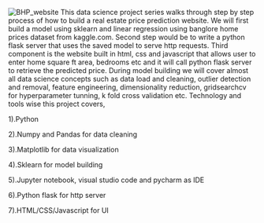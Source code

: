 ![BHP_website](https://github.com/Abhishek19081/Predicting-Home-Prices-in-Banglore/assets/118285642/56738469-3721-4376-b8c0-6ae111dac56a)
This data science project series walks through step by step process of how to build a real estate price prediction website. We will first build a model using sklearn and linear regression using banglore home prices dataset from kaggle.com. Second step would be to write a python flask server that uses the saved model to serve http requests. Third component is the website built in html, css and javascript that allows user to enter home square ft area, bedrooms etc and it will call python flask server to retrieve the predicted price. During model building we will cover almost all data science concepts such as data load and cleaning, outlier detection and removal, feature engineering, dimensionality reduction, gridsearchcv for hyperparameter tunning, k fold cross validation etc. Technology and tools wise this project covers,

1).Python

2).Numpy and Pandas for data cleaning

3).Matplotlib for data visualization

4).Sklearn for model building

5).Jupyter notebook, visual studio code and pycharm as IDE

6).Python flask for http server

7).HTML/CSS/Javascript for UI
